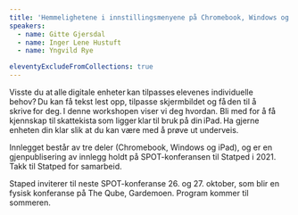 ```yaml
---
title: 'Hemmelighetene i innstillingsmenyene på Chromebook, Windows og iPad'
speakers:
  - name: Gitte Gjersdal
  - name: Inger Lene Hustuft
  - name: Yngvild Rye

eleventyExcludeFromCollections: true
---
```


Visste du at alle digitale enheter kan tilpasses elevenes individuelle behov? Du kan få tekst lest opp, tilpasse skjermbildet og få den til å skrive for deg. I denne workshopen viser vi deg hvordan. Bli med for å få kjennskap til skattekista som ligger klar til bruk på din iPad. Ha gjerne enheten din klar slik at du kan være med å prøve ut underveis.

Innlegget består av tre deler (Chromebook, Windows og iPad), og er en gjenpublisering av innlegg holdt på SPOT-konferansen til Statped i 2021. Takk til Statped for samarbeid.

Staped inviterer til neste SPOT-konferanse 26. og 27. oktober, som blir en fysisk konferanse på The Qube, Gardemoen. Program kommer til sommeren.
